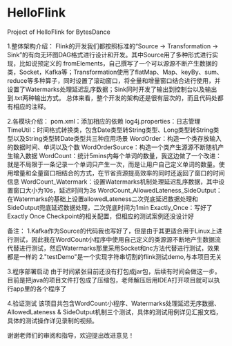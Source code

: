 # HelloFlink
Project of HelloFlink for BytesDance

1.整体架构介绍：
Flink的开发我们都按照标准的“Source -> Transformation -> Sink”的有向无环图DAG格式进行设计和开发。其中Source用了多种形式进行实现，比如说预定义的
fromElements，自己撰写了一个可以源源不断产生数据的类，Socket，Kafka等；Transformation使用了flatMap、Map、keyBy、sum、reduce等多种算子，同时设置了滚动窗口，将全量和增量窗口结合进行使用，并设置了Watermarks处理延迟乱序数据；Sink同时开发了输出到控制台以及输出到.txt两种输出方式。
总体来看，整个开发的架构还是很有层次的，而且代码处都有相应的注释。

2.各模块介绍：
pom.xml：添加相应的依赖
log4j.properties：日志管理
TimeUtil：时间格式转换类，包含Date类型转String类型、Long类型转String类型以及String类型转Date类型共三种应用场景
WordOrder：构造一个类存放输入的数据时间、单词以及个数
WordOrderSource：构造一个类产生源源不断随机产生输入数据
WordCount：统计5mins内每个单词的数量，我这边做了一个改进：就是不局限于一条记录一个单词只产生一次，而是让用户自己定义单词的数量。使用增量和全量窗口相结合的方式，在节省资源提高效率的同时还返回了窗口的时间信息
WordCount_Watermark：设置Watermarks机制处理延迟乱序数据，其中设置窗口大小为10s，延迟时间为3s
WordCount_AllowedLateness_SideOutput：在Watermarks的基础上设置allowedLateness二次兜底延迟数据处理和SideOutput兜底延迟数据处理，二次兜底时间为1min
 Exactly_Once：写好了Exactly Once Checkpoint的相关配置，但相应的测试案例还没设计好

备注：
1.Kafka作为Source的代码我也写好了，但是由于其更适合用于Linux上进行测试，因此我在WordCount小程序中使用自己定义的类源源不断地产生数据流代替进行测试，然后Watermarks那里采用Socket和nc方法代替进行测试，效果都是一样的
2."testDemo"是一个实现字符串切割的flink测试demo,与本项目无关

3.程序部署启动
由于时间紧张目前还没有打包成jar包，后续有时间会做这一步。目前是把java的项目文件打包成了压缩包，老师解压后用IDEA打开项目就可以执行app里的各个程序了

4.验证测试
该项目共包含WordCount小程序、Watermarks处理延迟无序数据、AllowedLateness & SideOutput机制三个测试，具体的测试用例详见汇报文档，具体的测试操作详见录制的视频。

谢谢老师们的审阅和指导，欢迎提出改进意见！

